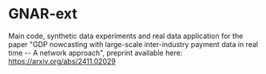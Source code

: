 # GNAR-ext

Main code, synthetic data experiments and real data application for the paper "GDP nowcasting with large-scale inter-industry payment data in real time -- A network approach", preprint available here: https://arxiv.org/abs/2411.02029